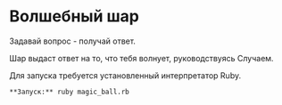 # Волшебный шар

Задавай вопрос - получай ответ.

Шар выдаст ответ на то, что тебя волнует, руководствуясь Случаем.

Для запуска требуется установленный интерпретатор Ruby.

```**Запуск:** ruby magic_ball.rb```

